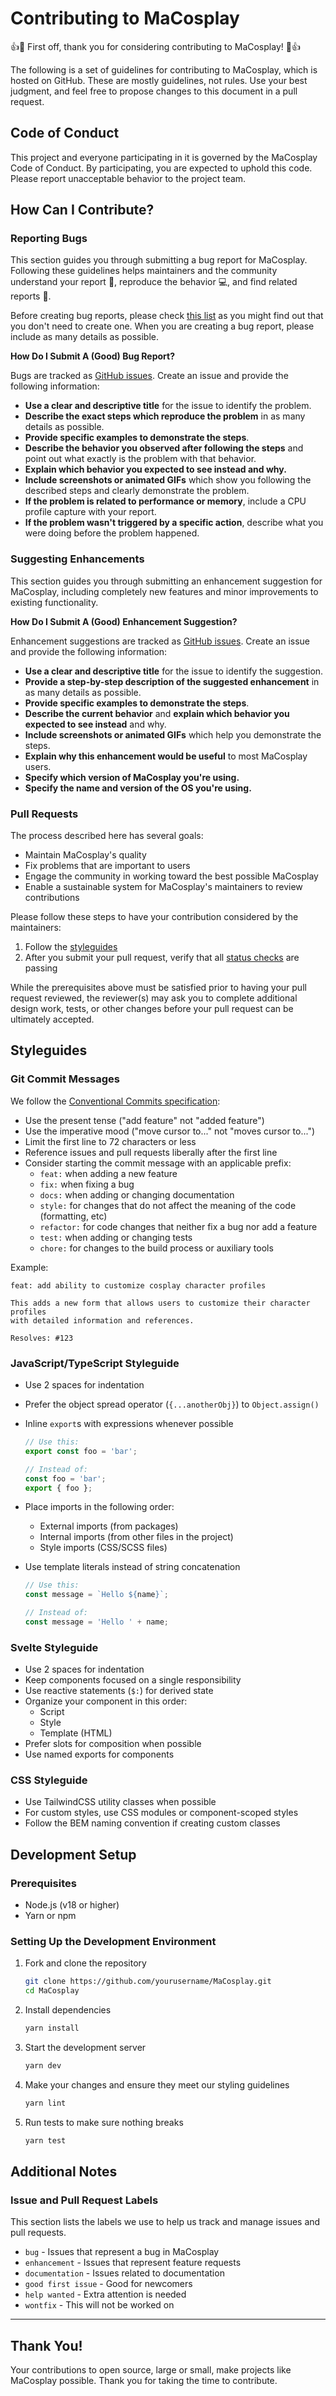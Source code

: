 # Contributing to MaCosplay

👍🎉 First off, thank you for considering contributing to MaCosplay! 🎉👍

The following is a set of guidelines for contributing to MaCosplay, which is hosted on GitHub. These are mostly guidelines, not rules. Use your best judgment, and feel free to propose changes to this document in a pull request.

## Code of Conduct

This project and everyone participating in it is governed by the MaCosplay Code of Conduct. By participating, you are expected to uphold this code. Please report unacceptable behavior to the project team.

## How Can I Contribute?

### Reporting Bugs

This section guides you through submitting a bug report for MaCosplay. Following these guidelines helps maintainers and the community understand your report 📝, reproduce the behavior 💻, and find related reports 🔎.

Before creating bug reports, please check [this list](https://github.com/idea2547/MaCosplay/issues) as you might find out that you don't need to create one. When you are creating a bug report, please include as many details as possible.

**How Do I Submit A (Good) Bug Report?**

Bugs are tracked as [GitHub issues](https://github.com/idea2547/MaCosplay/issues). Create an issue and provide the following information:

- **Use a clear and descriptive title** for the issue to identify the problem.
- **Describe the exact steps which reproduce the problem** in as many details as possible.
- **Provide specific examples to demonstrate the steps**.
- **Describe the behavior you observed after following the steps** and point out what exactly is the problem with that behavior.
- **Explain which behavior you expected to see instead and why.**
- **Include screenshots or animated GIFs** which show you following the described steps and clearly demonstrate the problem.
- **If the problem is related to performance or memory**, include a CPU profile capture with your report.
- **If the problem wasn't triggered by a specific action**, describe what you were doing before the problem happened.

### Suggesting Enhancements

This section guides you through submitting an enhancement suggestion for MaCosplay, including completely new features and minor improvements to existing functionality.

**How Do I Submit A (Good) Enhancement Suggestion?**

Enhancement suggestions are tracked as [GitHub issues](https://github.com/idea2547/MaCosplay/issues). Create an issue and provide the following information:

- **Use a clear and descriptive title** for the issue to identify the suggestion.
- **Provide a step-by-step description of the suggested enhancement** in as many details as possible.
- **Provide specific examples to demonstrate the steps**.
- **Describe the current behavior** and **explain which behavior you expected to see instead** and why.
- **Include screenshots or animated GIFs** which help you demonstrate the steps.
- **Explain why this enhancement would be useful** to most MaCosplay users.
- **Specify which version of MaCosplay you're using.**
- **Specify the name and version of the OS you're using.**

### Pull Requests

The process described here has several goals:

- Maintain MaCosplay's quality
- Fix problems that are important to users
- Engage the community in working toward the best possible MaCosplay
- Enable a sustainable system for MaCosplay's maintainers to review contributions

Please follow these steps to have your contribution considered by the maintainers:

1. Follow the [styleguides](#styleguides)
2. After you submit your pull request, verify that all [status checks](https://help.github.com/articles/about-status-checks/) are passing

While the prerequisites above must be satisfied prior to having your pull request reviewed, the reviewer(s) may ask you to complete additional design work, tests, or other changes before your pull request can be ultimately accepted.

## Styleguides

### Git Commit Messages

We follow the [Conventional Commits specification](https://www.conventionalcommits.org/en/v1.0.0/):

- Use the present tense ("add feature" not "added feature")
- Use the imperative mood ("move cursor to..." not "moves cursor to...")
- Limit the first line to 72 characters or less
- Reference issues and pull requests liberally after the first line
- Consider starting the commit message with an applicable prefix:
  - `feat:` when adding a new feature
  - `fix:` when fixing a bug
  - `docs:` when adding or changing documentation
  - `style:` for changes that do not affect the meaning of the code (formatting, etc)
  - `refactor:` for code changes that neither fix a bug nor add a feature
  - `test:` when adding or changing tests
  - `chore:` for changes to the build process or auxiliary tools

Example:

```
feat: add ability to customize cosplay character profiles

This adds a new form that allows users to customize their character profiles
with detailed information and references.

Resolves: #123
```

### JavaScript/TypeScript Styleguide

- Use 2 spaces for indentation
- Prefer the object spread operator (`{...anotherObj}`) to `Object.assign()`
- Inline `export`s with expressions whenever possible

  ```js
  // Use this:
  export const foo = 'bar';

  // Instead of:
  const foo = 'bar';
  export { foo };
  ```

- Place imports in the following order:
  - External imports (from packages)
  - Internal imports (from other files in the project)
  - Style imports (CSS/SCSS files)
- Use template literals instead of string concatenation

  ```js
  // Use this:
  const message = `Hello ${name}`;

  // Instead of:
  const message = 'Hello ' + name;
  ```

### Svelte Styleguide

- Use 2 spaces for indentation
- Keep components focused on a single responsibility
- Use reactive statements (`$:`) for derived state
- Organize your component in this order:
  - Script
  - Style
  - Template (HTML)
- Prefer slots for composition when possible
- Use named exports for components

### CSS Styleguide

- Use TailwindCSS utility classes when possible
- For custom styles, use CSS modules or component-scoped styles
- Follow the BEM naming convention if creating custom classes

## Development Setup

### Prerequisites

- Node.js (v18 or higher)
- Yarn or npm

### Setting Up the Development Environment

1. Fork and clone the repository

   ```bash
   git clone https://github.com/yourusername/MaCosplay.git
   cd MaCosplay
   ```

2. Install dependencies

   ```bash
   yarn install
   ```

3. Start the development server

   ```bash
   yarn dev
   ```

4. Make your changes and ensure they meet our styling guidelines

   ```bash
   yarn lint
   ```

5. Run tests to make sure nothing breaks
   ```bash
   yarn test
   ```

## Additional Notes

### Issue and Pull Request Labels

This section lists the labels we use to help us track and manage issues and pull requests.

- `bug` - Issues that represent a bug in MaCosplay
- `enhancement` - Issues that represent feature requests
- `documentation` - Issues related to documentation
- `good first issue` - Good for newcomers
- `help wanted` - Extra attention is needed
- `wontfix` - This will not be worked on

---

## Thank You!

Your contributions to open source, large or small, make projects like MaCosplay possible. Thank you for taking the time to contribute.
